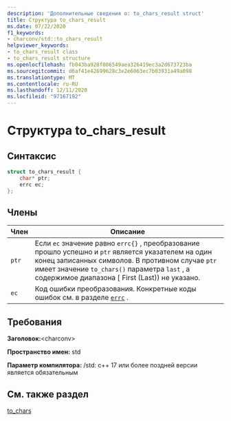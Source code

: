 ```yaml
---
description: 'Дополнительные сведения о: to_chars_result struct'
title: Структура to_chars_result
ms.date: 07/22/2020
f1_keywords:
- charconv/std::to_chars_result
helpviewer_keywords:
- to_chars_result class
- to_chars_result structure
ms.openlocfilehash: fb043ba928f086549aea326419ec3a2d673723ba
ms.sourcegitcommit: d6af41e42699628c3e2e6063ec7b03931a49a098
ms.translationtype: MT
ms.contentlocale: ru-RU
ms.lasthandoff: 12/11/2020
ms.locfileid: "97167192"
---
```

# <a name="to_chars_result-struct"></a>Структура to_chars_result

## <a name="syntax"></a>Синтаксис

```cpp
struct to_chars_result {
    char* ptr;
    errc ec;
};
```

## <a name="members"></a>Члены

|Член|Описание|
|--|--|
|`ptr`| Если `ec` значение равно `errc{}` , преобразование прошло успешно и `ptr` является указателем на один конец записанных символов. В противном случае `ptr` имеет значение `to_chars()` параметра `last` , а содержимое диапазона \[ First (Last)) не указано.|
|`ec` | Код ошибки преобразования. Конкретные коды ошибок см. в разделе [`errc`](system-error-enums.md#errc) .|

## <a name="requirements"></a>Требования

**Заголовок:**\<charconv>

**Пространство имен:** std

**Параметр компилятора:** /std: c++ 17 или более поздней версии является обязательным

## <a name="see-also"></a>См. также раздел

[to_chars](charconv-functions.md#to_chars)
